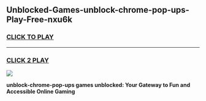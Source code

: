 
## Unblocked-Games-unblock-chrome-pop-ups-Play-Free-nxu6k
<h3>
<a href="https://premium76.site?title=unblock-chrome-pop-ups&ref=23A">CLICK TO PLAY</a></h3>
<hr>

<h3>
<a href="https://premium76.site?title=unblock-chrome-pop-ups&ref=23A">CLICK 2 PLAY</a>
  
</h3>

<a href="https://premium76.site?title=unblock-chrome-pop-ups&ref=23A"><img src="https://clearcache.store/games.png"></a>


**unblock-chrome-pop-ups games unblocked: Your Gateway to Fun and Accessible Online Gaming**
